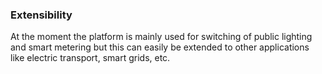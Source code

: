 ### Extensibility

At the moment the platform is mainly used for switching of public lighting and smart metering but this can easily be extended to other applications like electric transport, smart grids, etc.
